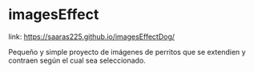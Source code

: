# imagesEffect

link: https://saaras225.github.io/imagesEffectDog/

Pequeño y simple proyecto de imágenes de perritos que se extendien y contraen según el cual sea seleccionado.
